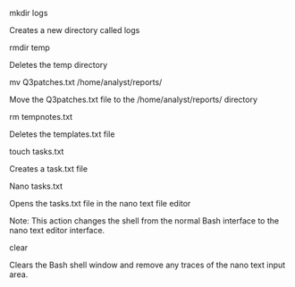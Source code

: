 mkdir logs

Creates a new directory called logs

rmdir temp

Deletes the temp directory

mv Q3patches.txt /home/analyst/reports/

Move the Q3patches.txt file to the /home/analyst/reports/ directory 

rm tempnotes.txt

Deletes the templates.txt file 

touch tasks.txt

Creates a task.txt file

Nano tasks.txt

Opens the tasks.txt file in the nano text file editor

Note: This action changes the shell from the normal Bash interface to the nano text editor interface. 

clear

Clears the Bash shell window and remove any traces of the nano text input area.
